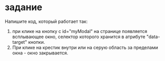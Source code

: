 # задание

Напишите код, который работает так:
1. при клике на кнопку с id="myModal" на странице появляется всплывающее окно, селектор которого хранится в атрибуте "data-target" кнопки.
2. При клике на крестик внутри или на серую область за пределами окна - окно закрывается.



